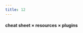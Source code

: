 ```yaml
---
title: 12
---
```

<section>
	<h4>cheat sheet<span class="fragment"> × resources</span><span class="fragment"> × plugins</span></h4>
</section>
